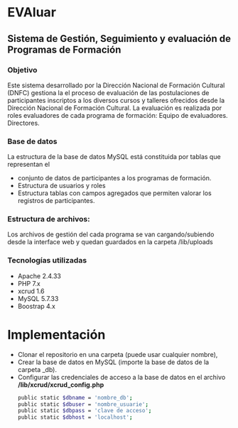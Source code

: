 # EVAluar
## Sistema de Gestión, Seguimiento y evaluación de Programas de Formación

### Objetivo

Este sistema desarrollado por la Dirección Nacional de Formación Cultural (DNFC) gestiona la 
el proceso de evaluación de las postulaciones de participantes inscriptos a los diversos cursos y talleres ofrecidos desde la Dirección Nacional de Formación Cultural.
La evaluación es realizada por roles evaluadores de cada programa de formación: 
Equipo de evaluadores.
Directores.

### Base de datos

La estructura de la base de datos MySQL está constituida por tablas que representan el 
* conjunto de datos de participantes a los programas de formación.
* Estructura de usuarios y roles
* Estructura tablas con campos agregados que permiten valorar los registros de participantes.  

### Estructura de archivos:

Los archivos de gestión del cada programa se van cargando/subiendo desde la interface web y quedan guardados en la carpeta /lib/uploads

### Tecnologías utilizadas

* Apache 2.4.33
* PHP 7.x
* xcrud 1.6
* MySQL 5.7.33
* Boostrap 4.x

# Implementación

*  Clonar el repositorio en una carpeta (puede usar cualquier nombre),
*  Crear la base de datos en MySQL (importe la base de datos de la carpeta _db).
*  Configurar las credenciales de acceso a la base de datos en el archivo __/lib/xcrud/xcrud_config.php__
    ```bash
    public static $dbname = 'nombre_db'; 
    public static $dbuser = 'nombre_usuarie';
    public static $dbpass = 'clave de acceso'; 
    public static $dbhost = 'localhost';
    ```



    
	
